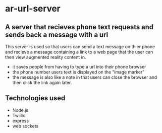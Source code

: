 # ar-url-server

## A server that recieves phone text requests and sends back a message with a url

This server is used so that users can send a text message on thier phone and recieve
a message containing a link to a web page that the user can then view augmented reality
content in.

* it saves people from having to type a url into their phone browser
* the phone number users text is displayed on the "image marker"
* the message is also like a note in that users can close the browser and then click the link again later.

## Technologies used

* Node.js
* Twillio
* express
* web sockets

